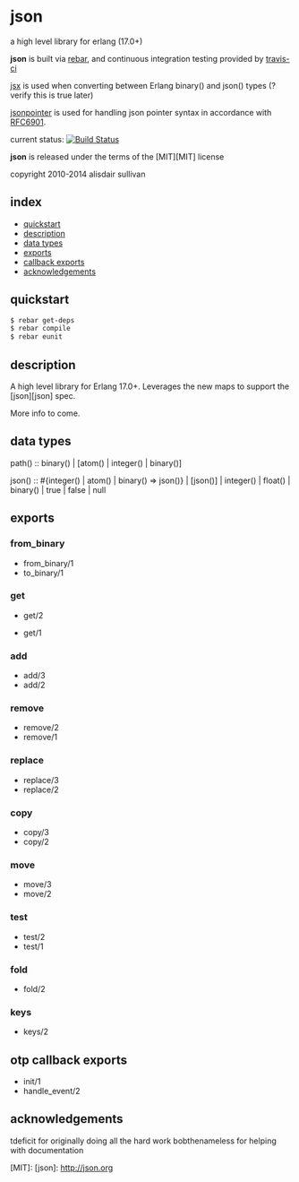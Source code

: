 # json #

a high level library for erlang (17.0+)

**json** is built via [rebar][rebar], and continuous integration testing provided by [travis-ci][travis]

[jsx][jsx] is used when converting between Erlang binary() and json() types (? verify this is true later)

[jsonpointer][jsonpointer] is used for handling json pointer syntax in accordance with [RFC6901][rfc6901].

current status: [![Build Status](https://travis-ci.org/talentdeficit/json.svg?branch=master)](https://travis-ci.org/talentdeficit/json)

**json** is released under the terms of the [MIT][MIT] license

copyright 2010-2014 alisdair sullivan



## index ##

* [quickstart](#quickstart)
* [description](#description)
* [data types](#data-types)
* [exports](#exports)
* [callback exports](#callback_exports)
* [acknowledgements](#acknowledgements)

## quickstart ##

```bash
$ rebar get-deps
$ rebar compile
$ rebar eunit
```


## description ##

A high level library for Erlang 17.0+. Leverages the new maps to support the [json][json] spec.

More info to come.

## data types ##
path() :: binary() | [atom() | integer() | binary()]

json() :: #{integer() | atom() | binary() => json()}
  | [json()]
  | integer()
  | float()
  | binary()
  | true
  | false
  | null

## exports ##

### from_binary ###

* from_binary/1
* to_binary/1

### get ###

* get/2

* get/1

### add ###

* add/3
* add/2

### remove ###

* remove/2
* remove/1

### replace ###

* replace/3
* replace/2

### copy ###
* copy/3
* copy/2

### move ###
* move/3
* move/2

### test ###
* test/2
* test/1

### fold ###

* fold/2

### keys ###
* keys/2

## otp callback exports ##
* init/1
* handle_event/2

## acknowledgements ##
tdeficit for originally doing all the hard work
bobthenameless for helping with documentation


[rebar]: https://github.com/rebar/rebar
[travis]: https://travis-ci.org
[jsx]: https://github.com/talentdeficit/jsx
[jsonpointer]: https://github.com/talentdeficit/jsonpointer
[rfc6901]: http://tools.ietf.org/html/rfc6901
[MIT]:
[json]: http://json.org